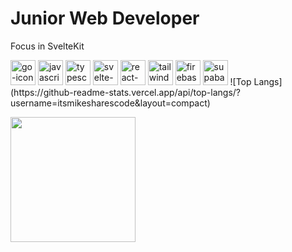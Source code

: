 <h1>Junior Web Developer</h1>
<p>Focus in SvelteKit</p>

<p align="left"> 
  
  <img src="https://www.svgrepo.com/show/452214/go.svg" alt="go-icon" width="40" height="40"/> 
  <img src="https://www.svgrepo.com/show/349419/javascript.svg" alt="javascript-icon" width="40" height="40"/> 
  <img src="https://www.svgrepo.com/show/354478/typescript-icon.svg" alt="typescript-icon" width="40" height="40"/> 
  <img src="https://www.svgrepo.com/show/354416/svelte-icon.svg" alt="svelte-icon" width="40" height="40"/> 
  <img src="https://www.svgrepo.com/show/355190/reactjs.svg" alt="react-icon" width="40" height="40"/> 
  <img src="https://www.svgrepo.com/show/354431/tailwindcss-icon.svg" alt="tailwind-icon" width="40" height="40"/> 
  <img src="https://www.svgrepo.com/show/373595/firebase.svg" alt="firebase-icon" width="40" height="40"/> 
  <img src="https://www.vectorlogo.zone/logos/supabase/supabase-icon.svg" alt="supabase-icon" width="40" height="40"/> 
  ![Top Langs](https://github-readme-stats.vercel.app/api/top-langs/?username=itsmikesharescode&layout=compact)
</p>
<img src="https://github-readme-stats.vercel.app/api?username=itsmikesharescode&show_icons=true&theme=dark" height=200 align="center" />
